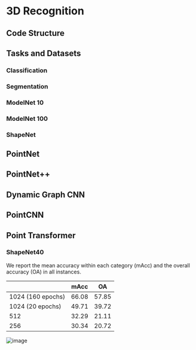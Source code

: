 # 3D Recognition

## Code Structure

## Tasks and Datasets

### Classification

### Segmentation

### ModelNet 10

### ModelNet 100

### ShapeNet

## PointNet

## PointNet++

## Dynamic Graph CNN

## PointCNN

## Point Transformer

### ShapeNet40

We report the mean accuracy within each category (mAcc) and the overall accuracy (OA) in all instances.

|   | mAcc  | OA  |
|:-|:-:|:-:|
|  1024 (160 epochs) | 66.08  | 57.85  |
|  1024 (20 epochs) |  49.71 |  39.72 |
|  512 | 32.29  |  21.11 |
|  256 |  30.34 | 20.72  |

![image](https://user-images.githubusercontent.com/35536646/139610153-f39c1312-6f4c-4e8f-b431-6123f472a76c.png)
